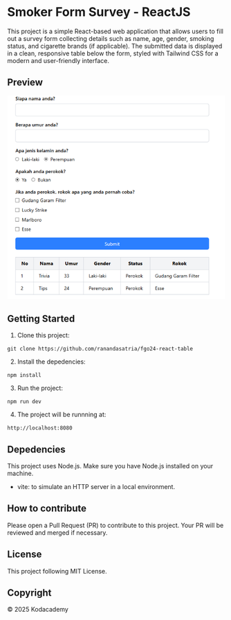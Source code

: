 # Smoker Form Survey - ReactJS

This project is a simple React-based web application that allows users to fill out a survey form collecting details such as name, age, gender, smoking status, and cigarette brands (if applicable). The submitted data is displayed in a clean, responsive table below the form, styled with Tailwind CSS for a modern and user-friendly interface.

## Preview
![Preview](src/assets/image.png)



## Getting Started
1. Clone this project:
```
git clone https://github.com/ranandasatria/fgo24-react-table
```

2. Install the depedencies:
```
npm install
```

3. Run the project:
```
npm run dev
```

4. The project will be runnning at:
``` 
http://localhost:8080
```

## Depedencies

This project uses Node.js. Make sure you have Node.js installed on your machine.

- vite: to simulate an HTTP server in a local environment.

## How to contribute

Please open a Pull Request (PR) to contribute to this project.
Your PR will be reviewed and merged if necessary.

## License

This project following MIT License.

## Copyright
&copy; 2025 Kodacademy



